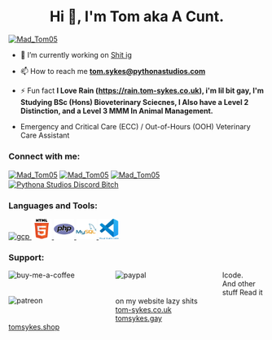 <h1 align="center">Hi 👋, I'm Tom aka A Cunt.</h1>

<p align="left"> <a href="https://twitter.com/Mad_Tom05" target="blank"><img src="https://img.shields.io/twitter/follow/Mad_Tom05?logo=twitter&style=for-the-badge" alt="Mad_Tom05" /></a> </p>

- 🔭 I’m currently working on [Shit ig](https://youtube.com/Mad_TomO5)

- 📫 How to reach me **tom.sykes@pythonastudios.com**

- ⚡ Fun fact **I Love Rain (https://rain.tom-sykes.co.uk), i'm lil bit gay, I'm Studying BSc (Hons) Bioveterinary Sciecnes, I Also have a Level 2 Distinction, and a Level 3 MMM In Animal Management.**

- Emergency and Critical Care (ECC) / Out-of-Hours (OOH) Veterinary Care Assistant

<h3 align="left">Connect with me:</h3>
<p align="left">
<a href="https://twitter.com/Mad_Tom05" target="blank"><img align="center" src="https://raw.githubusercontent.com/rahuldkjain/github-profile-readme-generator/master/src/images/icons/Social/twitter.svg" alt="Mad_Tom05" height="30" width="40" /></a>
<a href="https://instagram.com/Mad_Tom05" target="blank"><img align="center" src="https://raw.githubusercontent.com/rahuldkjain/github-profile-readme-generator/master/src/images/icons/Social/instagram.svg" alt="Mad_Tom05" height="30" width="40" /></a>
<a href="https://www.youtube.com/c/Mad_TomO5" target="blank"><img align="center" src="https://raw.githubusercontent.com/rahuldkjain/github-profile-readme-generator/master/src/images/icons/Social/youtube.svg" alt="Mad_Tom05" height="30" width="40" /></a>
<a href="https://g9.yt/psdcrd" target="blank"><img align="center" src="https://raw.githubusercontent.com/rahuldkjain/github-profile-readme-generator/master/src/images/icons/Social/discord.svg" alt="Pythona Studios Discord Bitch" height="30" width="40" /></a>
</p>

<h3 align="left">Languages and Tools:</h3>
<p align="left"> <a href="https://cloud.google.com" target="_blank" rel="noreferrer"> <img src="https://www.vectorlogo.zone/logos/google_cloud/google_cloud-icon.svg" alt="gcp" width="40" height="40"/> </a> 
<a href="https://developer.mozilla.org/en-US/docs/Glossary/HTML5" target="_blank" rel="noreferrer"> <img src="https://raw.githubusercontent.com/devicons/devicon/master/icons/html5/html5-original-wordmark.svg" alt="HTML5" width="40" height="40"/> </a> 
  <a href="https://www.php.net/" target="_blank" rel="noreferrer"> <img src="https://raw.githubusercontent.com/devicons/devicon/master/icons/php/php-original.svg" alt="PHP" width="40" height="40"/> </a> 
  <a href="https://www.mysql.com/" target="_blank" rel="noreferrer"> <img src="https://raw.githubusercontent.com/devicons/devicon/master/icons/mysql/mysql-original-wordmark.svg" alt="mysql" width="40" height="40"/> </a> 
    <a href="https://www.vscode.dev/" target="_blank" rel="noreferrer"> <img src="https://raw.githubusercontent.com/devicons/devicon/master/icons/vscode/vscode-original-wordmark.svg" alt="VSCODE" width="40" height="40"/> </a> 
   </p>

<h3 align="left">Support:</h3>
<p><a href="hhttps://www.buymeacoffee.com/PythonaStudios"> <img align="left" src="https://cdn.buymeacoffee.com/buttons/v2/default-yellow.png" height="50" width="210" alt="buy-me-a-coffee" /></a><a href="https://www.paypal.com/paypalme/pythonastudiosgb"> <img align="left" src="https://i.ibb.co/fdpj8p8/paypal-donate-button.png" height="50" width="210" alt="paypal" /></a><a href="https://www.patreon.com/PythonaStudios"> <img align="left" src="https://i.ibb.co/hZVcbq9/patreon-button.png" height="50" width="210" alt="patreon" /></a></p>

Icode.<br> 
And other stuff Read it on my website lazy shits<br> 
<a href="//tom-sykes.co.uk">tom-sykes.co.uk</a><br> 
<a href="//tomsykes.gay">tomsykes.gay</a><br> 
<a href="//tomsykes.shop">tomsykes.shop</a>
